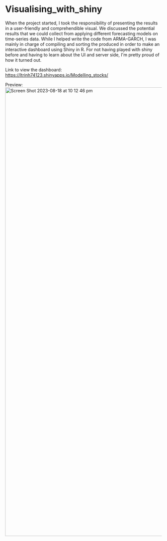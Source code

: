 # Visualising_with_shiny

When the project started, I took the responsibility of presenting the results in a user-friendly and comprehendible visual. We discussed the potential results that we could collect from applying different forecasting models on time-series data. While I helped write the code from ARMA-GARCH, I was mainly in charge of compiling and sorting the produced in order to make an interactive dashboard using Shiny in R. For not having played with shiny before and having to learn about the UI and server side, I'm pretty proud of how it turned out. 


Link to view the dashboard: https://ltrinh74123.shinyapps.io/Modelling_stocks/

Preview:
<img width="1440" alt="Screen Shot 2023-08-18 at 10 12 46 pm" src="https://github.com/ltrinh74123/Visualising_with_shiny/assets/141806971/e7f2a265-f725-4f71-8fd0-790f1987b8c6">
